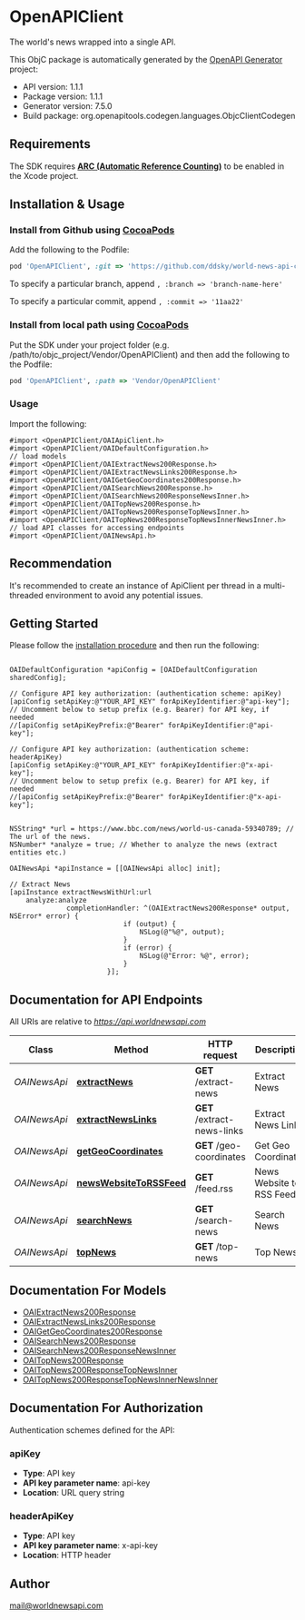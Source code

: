 # OpenAPIClient

The world's news wrapped into a single API.

This ObjC package is automatically generated by the [OpenAPI Generator](https://openapi-generator.tech) project:

- API version: 1.1.1
- Package version: 1.1.1
- Generator version: 7.5.0
- Build package: org.openapitools.codegen.languages.ObjcClientCodegen

## Requirements

The SDK requires [**ARC (Automatic Reference Counting)**](http://stackoverflow.com/questions/7778356/how-to-enable-disable-automatic-reference-counting) to be enabled in the Xcode project.

## Installation & Usage
### Install from Github using [CocoaPods](https://cocoapods.org/)

Add the following to the Podfile:

```ruby
pod 'OpenAPIClient', :git => 'https://github.com/ddsky/world-news-api-clients/tree/main/objc/.git'
```

To specify a particular branch, append `, :branch => 'branch-name-here'`

To specify a particular commit, append `, :commit => '11aa22'`

### Install from local path using [CocoaPods](https://cocoapods.org/)

Put the SDK under your project folder (e.g. /path/to/objc_project/Vendor/OpenAPIClient) and then add the following to the Podfile:

```ruby
pod 'OpenAPIClient', :path => 'Vendor/OpenAPIClient'
```

### Usage

Import the following:

```objc
#import <OpenAPIClient/OAIApiClient.h>
#import <OpenAPIClient/OAIDefaultConfiguration.h>
// load models
#import <OpenAPIClient/OAIExtractNews200Response.h>
#import <OpenAPIClient/OAIExtractNewsLinks200Response.h>
#import <OpenAPIClient/OAIGetGeoCoordinates200Response.h>
#import <OpenAPIClient/OAISearchNews200Response.h>
#import <OpenAPIClient/OAISearchNews200ResponseNewsInner.h>
#import <OpenAPIClient/OAITopNews200Response.h>
#import <OpenAPIClient/OAITopNews200ResponseTopNewsInner.h>
#import <OpenAPIClient/OAITopNews200ResponseTopNewsInnerNewsInner.h>
// load API classes for accessing endpoints
#import <OpenAPIClient/OAINewsApi.h>

```

## Recommendation

It's recommended to create an instance of ApiClient per thread in a multi-threaded environment to avoid any potential issues.

## Getting Started

Please follow the [installation procedure](#installation--usage) and then run the following:

```objc

OAIDefaultConfiguration *apiConfig = [OAIDefaultConfiguration sharedConfig];

// Configure API key authorization: (authentication scheme: apiKey)
[apiConfig setApiKey:@"YOUR_API_KEY" forApiKeyIdentifier:@"api-key"];
// Uncomment below to setup prefix (e.g. Bearer) for API key, if needed
//[apiConfig setApiKeyPrefix:@"Bearer" forApiKeyIdentifier:@"api-key"];

// Configure API key authorization: (authentication scheme: headerApiKey)
[apiConfig setApiKey:@"YOUR_API_KEY" forApiKeyIdentifier:@"x-api-key"];
// Uncomment below to setup prefix (e.g. Bearer) for API key, if needed
//[apiConfig setApiKeyPrefix:@"Bearer" forApiKeyIdentifier:@"x-api-key"];


NSString* *url = https://www.bbc.com/news/world-us-canada-59340789; // The url of the news.
NSNumber* *analyze = true; // Whether to analyze the news (extract entities etc.)

OAINewsApi *apiInstance = [[OAINewsApi alloc] init];

// Extract News
[apiInstance extractNewsWithUrl:url
    analyze:analyze
              completionHandler: ^(OAIExtractNews200Response* output, NSError* error) {
                            if (output) {
                                NSLog(@"%@", output);
                            }
                            if (error) {
                                NSLog(@"Error: %@", error);
                            }
                        }];

```

## Documentation for API Endpoints

All URIs are relative to *https://api.worldnewsapi.com*

Class | Method | HTTP request | Description
------------ | ------------- | ------------- | -------------
*OAINewsApi* | [**extractNews**](docs/OAINewsApi.md#extractnews) | **GET** /extract-news | Extract News
*OAINewsApi* | [**extractNewsLinks**](docs/OAINewsApi.md#extractnewslinks) | **GET** /extract-news-links | Extract News Links
*OAINewsApi* | [**getGeoCoordinates**](docs/OAINewsApi.md#getgeocoordinates) | **GET** /geo-coordinates | Get Geo Coordinates
*OAINewsApi* | [**newsWebsiteToRSSFeed**](docs/OAINewsApi.md#newswebsitetorssfeed) | **GET** /feed.rss | News Website to RSS Feed
*OAINewsApi* | [**searchNews**](docs/OAINewsApi.md#searchnews) | **GET** /search-news | Search News
*OAINewsApi* | [**topNews**](docs/OAINewsApi.md#topnews) | **GET** /top-news | Top News


## Documentation For Models

 - [OAIExtractNews200Response](docs/OAIExtractNews200Response.md)
 - [OAIExtractNewsLinks200Response](docs/OAIExtractNewsLinks200Response.md)
 - [OAIGetGeoCoordinates200Response](docs/OAIGetGeoCoordinates200Response.md)
 - [OAISearchNews200Response](docs/OAISearchNews200Response.md)
 - [OAISearchNews200ResponseNewsInner](docs/OAISearchNews200ResponseNewsInner.md)
 - [OAITopNews200Response](docs/OAITopNews200Response.md)
 - [OAITopNews200ResponseTopNewsInner](docs/OAITopNews200ResponseTopNewsInner.md)
 - [OAITopNews200ResponseTopNewsInnerNewsInner](docs/OAITopNews200ResponseTopNewsInnerNewsInner.md)


## Documentation For Authorization


Authentication schemes defined for the API:
### apiKey

- **Type**: API key
- **API key parameter name**: api-key
- **Location**: URL query string

### headerApiKey

- **Type**: API key
- **API key parameter name**: x-api-key
- **Location**: HTTP header


## Author

mail@worldnewsapi.com

